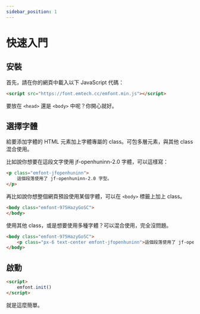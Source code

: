 ```yaml
---
sidebar_position: 1
---
```


# 快速入門

## 安裝

首先，請在你的網頁中載入以下 JavaScript 代碼：

```html
<script src="https://font.emtech.cc/emfont.min.js"></script>
```

要放在 `<head>` 還是 `<body>` 中呢？你開心就好。

## 選擇字體

給要添加字體的 HTML 元素加上字體專屬的 class。可包多層元素，與其他 class 混合使用。

比如說你想要在這段文字使用 jf-openhuninn-2.0 字體，可以這樣寫：

```html
<p class="emfont-jfopenhuninn">
    這個段落使用了 jf-openhuninn-2.0 字型。
</p>
```

再比如說你想整個網頁預設使用某個字體，可以在 `<body>` 標籤上加上 class。

```html
<body class="emfont-975HazyGoSC">
</body>
```

使用其他 class，或是想要使用多種字體？可以混合使用，完全沒問題。

```html
<body class="emfont-975HazyGoSC">
    <p class="px-6 text-center emfont-jfopenhuninn">這個段落使用了 jf-openhuninn-2.0 字型。</p>
</body>
```

## 啟動

```html
<script>
    emfont.init()
</script>
```

就是這麼簡單。